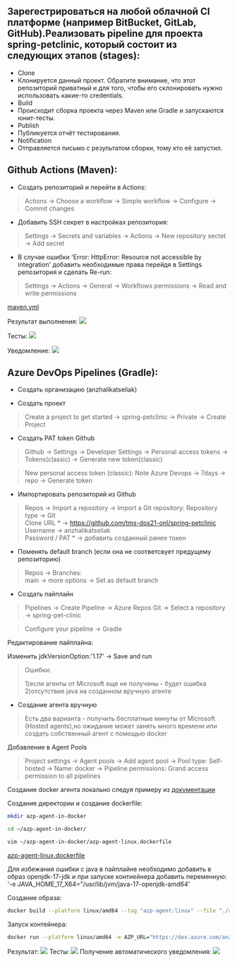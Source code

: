  Зарегестрироваться на любой облачной CI платформе (например BitBucket, GitLab, GitHub).Реализовать pipeline для проекта spring-petclinic, который состоит из следующих этапов (stages):
-
- Clone
- Клонируется данный проект. Обратите внимание, что этот репозиторий приватный и для того, чтобы его склонировать нужно использовать какие-то credentials.
- Build
- Происходит сборка проекта через Maven или Gradle и запускаются юнит-тесты.
- Publish
- Публикуется отчёт тестирования.
- Notification
- Отправляется письмо с результатом сборки, тому кто её запустил.


 
 Github Actions (Maven):
 -
 

- Создать репозиторий и перейти в Actions:

>Actions -> Choose a workflow -> Simple workflow -> Configure -> Commit changes

- Добавить SSH секрет в настройках репозитория:

>Settings -> Secrets and variables -> Actions -> New repository sectet -> Add secret



- В случае ошибки 'Error: HttpError: Resource not accessible by integration' добавить необходимые права перейдя в Settings репозитория и сделать Re-run:

>Settings -> Actions -> General -> Workflows permissions -> Read and write permissions

[maven.yml ](/HW29/maven.yml) 

Результат выполнения:
![](./assets/1-1.png)

Тесты:
![](./assets/1-2.png)

Уведомление:
![](./assets/1-3.png)


Azure DevOps Pipelines (Gradle):
-
- Создать организацию (anzhalikatseliak)

- Создать проект
>Create a project to get started -> spring-petclinic -> Private -> Create Project

- Создать PAT token Github
>Github -> Settings -> Developer Settings -> Personal access tokens -> Tokens(classic) -> Generate new token(classic)

>New personal access token (classic): Note Azure Devops -> 7days -> repo -> Generate token

- Импортировать репозиторий из Github

>Repos ->  Import a repository -> Import a Git repository:
Repository type -> Git  
Clone URL * -> https://github.com/tms-dos21-onl/spring-petclinic
Username -> anzhalikatseliak  
Password / PAT * -> добавить созданный ранее токен

- Поменять default branch (если она не соответсвует предущему репозиторию)

>Repos -> Branches:  
main -> more options -> Set as default branch

- Создать пайплайн

>Pipelines -> Create Pipeline -> Azure Repos Git -> Select a repository -> spring-pet-clinic

>Configure your pipeline -> Gradle

Редактирование пайплайна:

Изменить jdkVersionOption:'1.17' -> Save and run 

>Ошибки:
>
>1)если агенты от Microsoft еще не получены - будет ошибка   
>2)отсутствие java на созданном вручную агенте 


- Создание агента вручную

>Есть два варианта - получить  бесплатные минуты от Microsoft (Hosted agents),но ожидание может занять много времени или создать собственный агент с помощью docker 

Добавление в Agent Pools

>Project settings -> Agent pools -> Add agent pool -> Pool type: Self-hosted -> Name: docker -> Pipeline permissions: Grand access permission to all pipelines

Создание docker агента локально следуя примеру из [документации](https://learn.microsoft.com/en-us/azure/devops/pipelines/agents/docker?view=azure-devops#linux)


Создание директории и создание dockerfile:

```bash
mkdir azp-agent-in-docker

cd ~/azp-agent-in-docker/   

vim ~/azp-agent-in-docker/azp-agent-linux.dockerfile
```

[azp-agent-linux.dockerfile](/HW29/azp-agent-linux.dockerfile) 

Для избежания ошибки с java в пайплайне необходимо добавить в образ openjdk-17-jdk и при запуске контиейнера добавить переменную:  
'-e JAVA_HOME_17_X64="/usr/lib/jvm/java-17-openjdk-amd64'

Создание образа:
```bash
docker build --platform linux/amd64 --tag "azp-agent:linux" --file "./azp-agent-linux.dockerfile" .
```

Запуск контейнера:
```bash
docker run --platform linux/amd64 -e AZP_URL="https://dev.azure.com/anzhalikatseliak" -e AZP_TOKEN=<SECRET> -e AZP_POOL="docker" -e AZP_AGENT_NAME="Docker Agent - Linux" -e JAVA_HOME_17_X64="/usr/lib/jvm/java-17-openjdk-amd64"  --name "azp-agent-linux" azp-agent:linux
```



Результат:
![](./assets/2-1.png)
Тесты:
![](./assets/2-2.png)
Получение автоматического уведомления:
![](./assets/2-3.png)
